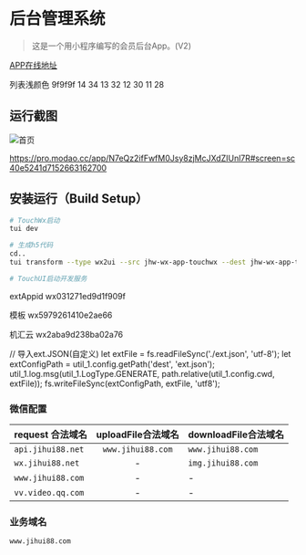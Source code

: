 # 后台管理系统

> 这是一个用小程序编写的会员后台App。(V2)

[APP在线地址](http://app.jihui88.com)


列表浅颜色 9f9f9f
14  34
13  32
12  30
11  28

## 运行截图
![首页](https://pro.modao.cc/uploads3/images/2035/20353737/artboard_1526632447.png)

https://pro.modao.cc/app/N7eQz2ifFwfM0Jsy8zjMcJXdZIUnl7R#screen=sc40e5241d7152663162700

## 安装运行（Build Setup）

``` bash
# TouchWx启动
tui dev

# 生成h5代码
cd..
tui transform --type wx2ui --src jhw-wx-app-touchwx --dest jhw-wx-app-touchui

# TouchUI启动开发服务

```


<!--
<ui-col border-right align="center" vertical-align="middle">
  <navigator target="miniProgram" open-type="navigate" app-id="wx860be22a8b03bbd9"
  path="pages/index/index" extra-data="{{extra}}" version="release" style="width:100%;height:100%;flex-direction:column;justify-content:center;display:flex;">
    <view class="image images"><i class="iconfont icon-chanpin"></i></view>
    <view class="label">机汇网所有产品</view>
  </navigator>
</ui-col>
-->
extAppid  wx031271ed9d1f909f

模板    wx5979261410e2ae66

机汇云  wx2aba9d238ba02a76


// 导入ext.JSON(自定义)
let extFile = fs.readFileSync('./ext.json', 'utf-8');
let extConfigPath = util_1.config.getPath('dest', 'ext.json');
util_1.log.msg(util_1.LogType.GENERATE, path.relative(util_1.config.cwd, extFile));
fs.writeFileSync(extConfigPath, extFile, 'utf8');

### 微信配置

| request 合法域名 | uploadFile合法域名 | downloadFile合法域名 |
| --- | :---: | --- |
| `api.jihui88.net` | `www.jihui88.com` | `www.jihui88.com` |
| `wx.jihui88.net` | - | `img.jihui88.com` |
| `www.jihui88.com` | - | - |
| `vv.video.qq.com` | - | - |

### 业务域名

`www.jihui88.com`

